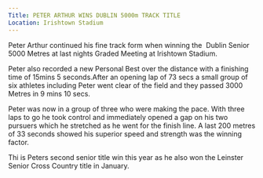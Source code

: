 ```yaml
---
Title: PETER ARTHUR WINS DUBLIN 5000m TRACK TITLE
Location: Irishtown Stadium
---
```


Peter Arthur continued his fine track form when winning  the 
Dublin Senior 5000 Metres at last nights Graded Meeting
at Irishtown Stadium.

Peter also recorded a new Personal Best over the distance
with a finishing time of 15mins 5 seconds.After an opening lap
of 73 secs a small group of six athletes including Peter went clear
of the field and they passed 3000 Metres in 9 mins 10 secs.

Peter was now in a group of three who were making the pace.
With three laps to go he took control and immediately opened
a gap on his two pursuers which he stretched as he went for the
finish line. A last 200 metres of 33 seconds showed his superior
speed and strength  was the  winning factor.

Thi is Peters second senior title win this year as he also won the Leinster
Senior Cross Country title in January.

